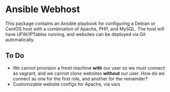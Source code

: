 # Ansible Webhost

This package contains an Ansible playbook for configuring a Debian or CentOS host with a combination of Apache, PHP, and MySQL. The host will have UFW/IPTables running, and websites can be deployed via Git automatically.

## To Do

* We cannot provision a fresh machine **with** our user so we must connect as vagrant, and we cannot clone websites **without** our user. How do we connect as one for the first role, and another for the remainder?
* Customizable website configs for Apache, via vars
